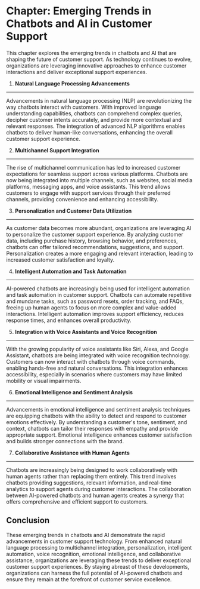 Chapter: Emerging Trends in Chatbots and AI in Customer Support
===============================================================

This chapter explores the emerging trends in chatbots and AI that are shaping the future of customer support. As technology continues to evolve, organizations are leveraging innovative approaches to enhance customer interactions and deliver exceptional support experiences.

1. **Natural Language Processing Advancements**
-----------------------------------------------

Advancements in natural language processing (NLP) are revolutionizing the way chatbots interact with customers. With improved language understanding capabilities, chatbots can comprehend complex queries, decipher customer intents accurately, and provide more contextual and relevant responses. The integration of advanced NLP algorithms enables chatbots to deliver human-like conversations, enhancing the overall customer support experience.

2. **Multichannel Support Integration**
---------------------------------------

The rise of multichannel communication has led to increased customer expectations for seamless support across various platforms. Chatbots are now being integrated into multiple channels, such as websites, social media platforms, messaging apps, and voice assistants. This trend allows customers to engage with support services through their preferred channels, providing convenience and enhancing accessibility.

3. **Personalization and Customer Data Utilization**
----------------------------------------------------

As customer data becomes more abundant, organizations are leveraging AI to personalize the customer support experience. By analyzing customer data, including purchase history, browsing behavior, and preferences, chatbots can offer tailored recommendations, suggestions, and support. Personalization creates a more engaging and relevant interaction, leading to increased customer satisfaction and loyalty.

4. **Intelligent Automation and Task Automation**
-------------------------------------------------

AI-powered chatbots are increasingly being used for intelligent automation and task automation in customer support. Chatbots can automate repetitive and mundane tasks, such as password resets, order tracking, and FAQs, freeing up human agents to focus on more complex and value-added interactions. Intelligent automation improves support efficiency, reduces response times, and enhances overall productivity.

5. **Integration with Voice Assistants and Voice Recognition**
--------------------------------------------------------------

With the growing popularity of voice assistants like Siri, Alexa, and Google Assistant, chatbots are being integrated with voice recognition technology. Customers can now interact with chatbots through voice commands, enabling hands-free and natural conversations. This integration enhances accessibility, especially in scenarios where customers may have limited mobility or visual impairments.

6. **Emotional Intelligence and Sentiment Analysis**
----------------------------------------------------

Advancements in emotional intelligence and sentiment analysis techniques are equipping chatbots with the ability to detect and respond to customer emotions effectively. By understanding a customer's tone, sentiment, and context, chatbots can tailor their responses with empathy and provide appropriate support. Emotional intelligence enhances customer satisfaction and builds stronger connections with the brand.

7. **Collaborative Assistance with Human Agents**
-------------------------------------------------

Chatbots are increasingly being designed to work collaboratively with human agents rather than replacing them entirely. This trend involves chatbots providing suggestions, relevant information, and real-time analytics to support agents during customer interactions. The collaboration between AI-powered chatbots and human agents creates a synergy that offers comprehensive and efficient support to customers.

Conclusion
----------

These emerging trends in chatbots and AI demonstrate the rapid advancements in customer support technology. From enhanced natural language processing to multichannel integration, personalization, intelligent automation, voice recognition, emotional intelligence, and collaborative assistance, organizations are leveraging these trends to deliver exceptional customer support experiences. By staying abreast of these developments, organizations can harness the full potential of AI-powered chatbots and ensure they remain at the forefront of customer service excellence.
